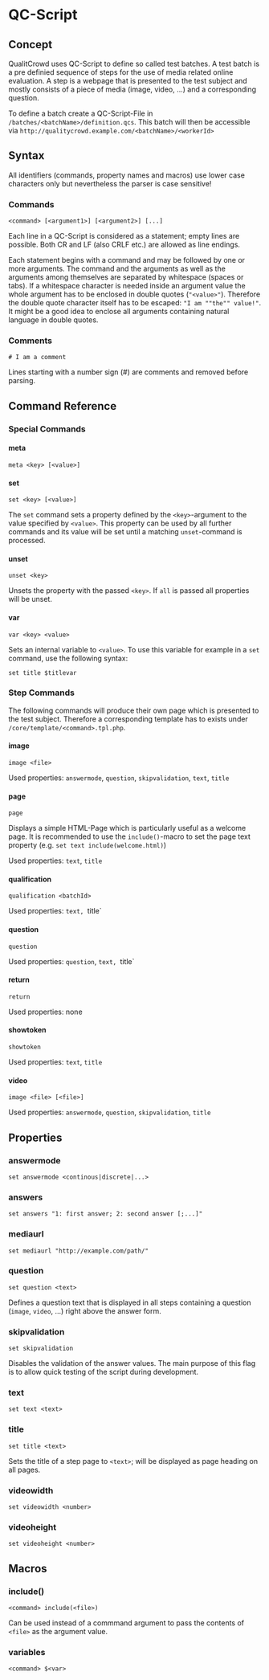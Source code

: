 # QC-Script

## Concept
QualitCrowd uses QC-Script to define so called test batches. A test batch is a pre definied sequence of steps for the use of media related online evaluation. A step is a webpage that is presented to the test subject and mostly consists of a piece of media (image, video, ...) and a corresponding question.

To define a batch create a QC-Script-File in `/batches/<batchName>/definition.qcs`. This batch will then be accessible via `http://qualitycrowd.example.com/<batchName>/<workerId>`

## Syntax

All identifiers (commands, property names and macros) use lower case characters only but nevertheless the parser is case sensitive!

### Commands
	<command> [<argument1>] [<argument2>] [...]
Each line in a QC-Script is considered as a statement; empty lines are possible. Both CR and LF (also CRLF etc.) are allowed as line endings.

Each statement begins with a command and may be followed by one or more arguments. The command and the arguments as well as the arguments among themselves are separated by whitespace (spaces or tabs). If a whitespace character is needed inside an argument value the whole argument has to be enclosed in double quotes (`"<value>"`). Therefore the double quote character itself has to be escaped: `"I am ""the"" value!"`. It might be a good idea to enclose all arguments containing natural language in double quotes.

### Comments
	# I am a comment
Lines starting with a number sign (#) are comments and removed before parsing.

## Command Reference

### Special Commands

#### meta
	meta <key> [<value>]

#### set
	set <key> [<value>]
The `set` command sets a property defined by the `<key>`-argument to the value specified by `<value>`. This property can be used by all further commands and its value will be set until a matching `unset`-command is processed.

#### unset
	unset <key>
Unsets the property with the passed `<key>`. If `all` is passed all properties will be unset.

#### var
	var <key> <value>
Sets an internal variable to `<value>`. To use this variable for example in a `set` command, use the following syntax:

	set title $titlevar

### Step Commands

The following commands will produce their own page which is presented to the test subject. Therefore a corresponding template has to exists under `/core/template/<command>.tpl.php`.

#### image
	image <file>

Used properties: `answermode`, `question`, `skipvalidation`, `text`, `title`

#### page
	page
Displays a simple HTML-Page which is particularly useful as a welcome page. It is recommended to use the `include()`-macro to set the page text property (e.g. `set text include(welcome.html)`)

Used properties: `text`, `title`

#### qualification
	qualification <batchId>

Used properties: `text, `title`

#### question
	question

Used properties: `question`, `text, `title`

#### return
	return

Used properties: none

#### showtoken
	showtoken

Used properties: `text`, `title`

#### video
	image <file> [<file>]

Used properties: `answermode`, `question`, `skipvalidation`, `title`

## Properties

### answermode
	set answermode <continous|discrete|...>

### answers
	set answers "1: first answer; 2: second answer [;...]"

### mediaurl
	set mediaurl "http://example.com/path/"

### question
	set question <text>
Defines a question text that is displayed in all steps containing a question (`image`, `video`, ...) right above the answer form.

### skipvalidation
	set skipvalidation
Disables the validation of the answer values. The main purpose of this flag is to allow quick testing of the script during development.

### text
	set text <text>

### title
	set title <text>
Sets the title of a step page to `<text>`; will be displayed as page heading on all pages.

### videowidth
	set videowidth <number>

### videoheight
	set videoheight <number>

## Macros

### include()
	<command> include(<file>)
Can be used instead of a commmand argument to pass the contents of `<file>` as the argument value.

### variables
	<command> $<var>
